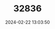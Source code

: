 ---
title: "32836"
category: "Araucaria hunsteinii"
draft: false
date: 2024-02-22 13:03:50
languages:
  English: ["Klinki Pine"]
---